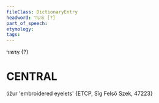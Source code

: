 ```yaml
---
fileClass: DictionaryEntry
headword: אָזשור [?]
part_of_speech: 
etymology: 
tags: 
---
```

אָזשור {?}

CENTRAL
========

ɔ́žur 'embroidered eyelets' {ETCP, Sîg Felső Szek, 47223}
